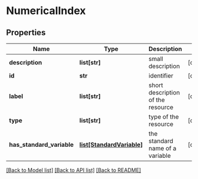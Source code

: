 # NumericalIndex

## Properties
Name | Type | Description | Notes
------------ | ------------- | ------------- | -------------
**description** | **list[str]** | small description | [optional] 
**id** | **str** | identifier | [optional] 
**label** | **list[str]** | short description of the resource | [optional] 
**type** | **list[str]** | type of the resource | [optional] 
**has_standard_variable** | [**list[StandardVariable]**](StandardVariable.md) | the standard name of a variable | [optional] 

[[Back to Model list]](../#documentation-for-models) [[Back to API list]](../#documentation-for-api-endpoints) [[Back to README]](../)


